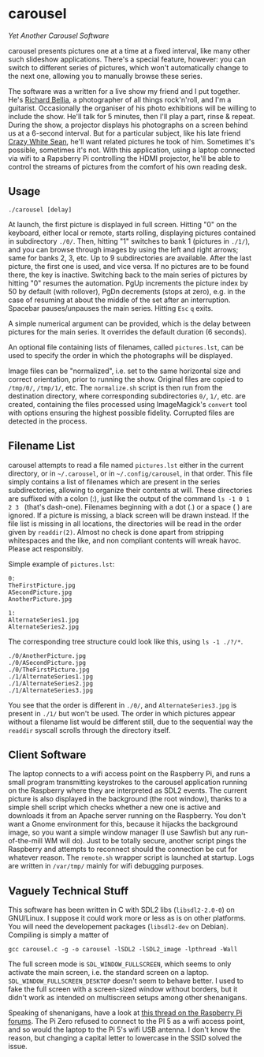 # carousel

_Yet Another Carousel Software_

carousel presents pictures one at a time at a fixed interval, like many other such slideshow applications. There's a special feature, however: you can switch to different series of pictures, which won't automatically change to the next one, allowing you to manually browse these series.

The software was a written for a live show my friend and I put together. He's [Richard Bellia](https://richardbellia.com/), a photographer of all things rock'n'roll, and I'm a guitarist. Occasionally the organiser of his photo exhibitions will be willing to include the show. He'll talk for 5 minutes, then I'll play a part, rinse &amp; repeat. During the show, a projector displays his photographs on a screen behind us at a 6-second interval. But for a particular subject, like his late friend [Crazy White Sean](https://www.crazywhitesean.biz), he'll want related pictures he took of him. Sometimes it's possible, sometimes it's not. With this application, using a laptop connected via wifi to a Rapsberry Pi controlling the HDMI projector, he'll be able to control the streams of pictures from the comfort of his own reading desk.

## Usage

`./carousel [delay]`

At launch, the first picture is displayed in full screen. Hitting "0" on the keyboard, either local or remote, starts rolling, displaying pictures contained in subdirectory `./0/`. Then, hitting "1" switches to bank 1 (pictures in `./1/`), and you can browse through images by using the left and right arrows; same for banks 2, 3, etc. Up to 9 subdirectories are available. After the last picture, the first one is used, and vice versa. If no pictures are to be found there, the key is inactive. Switching back to the main series of pictures by hitting "0" resumes the automation. PgUp increments the picture index by 50 by default (with rollover), PgDn decrements (stops at zero), e.g. in the case of resuming at about the middle of the set after an interruption. Spacebar pauses/unpauses the main series. Hitting `Esc`&nbsp;`q` exits.

A simple numerical argument can be provided, which is the delay between pictures for the main series. It overrides the default duration (6 seconds).

An optional file containing lists of filenames, called `pictures.lst`, can be used to specify the order in which the photographs will be displayed.

Image files can be "normalized", i.e. set to the same horizontal size and correct orientation, prior to running the show. Original files are copied to `/tmp/0/`, `/tmp/1/`, etc. The `normalize.sh` script is then run from the destination directory, where corresponding subdirectories `0/`, `1/`, etc. are created, containing the files processed using ImageMagick's `convert` tool with options ensuring the highest possible fidelity. Corrupted files are detected in the process.

## Filename List

carousel attempts to read a file named `pictures.lst` either in the current directory, or in `~/.carousel`, or in `~/.config/carousel`, in that order. This file simply contains a list of filenames which are present in the series subdirectories, allowing to organize their contents at will. These directories are suffixed with a colon (:), just like the output of the command `ls -1 0 1 2 3 ` (that's dash-one). Filenames beginning with a dot (.) or a space (&nbsp;) are ignored. If a picture is missing, a black screen will be drawn instead. If the file list is missing in all locations, the directories will be read in the order given by `readdir(2)`. Almost no check is done apart from stripping whitespaces and the like, and non compliant contents will wreak havoc. Please act responsibly.

Simple example of `pictures.lst`:

```
0:
TheFirstPicture.jpg
ASecondPicture.jpg
AnotherPicture.jpg

1:
AlternateSeries1.jpg
AlternateSeries2.jpg
```

The corresponding tree structure could look like this, using `ls -1 ./?/*`. 

```
./0/AnotherPicture.jpg
./0/ASecondPicture.jpg
./0/TheFirstPicture.jpg
./1/AlternateSeries1.jpg
./1/AlternateSeries2.jpg
./1/AlternateSeries3.jpg
```

You see that the order is different in `./0/`, and `AlternateSeries3.jpg` is present in `./1/` but won't be used. The order in which pictures appear without a filename list would be different still, due to the sequential way the `readdir` syscall scrolls through the directory itself.

## Client Software

The laptop connects to a wifi access point on the Raspberry Pi, and runs a small program transmitting keystrokes to the carousel application running on the Raspberry where they are interpreted as SDL2 events. The current picture is also displayed in the background (the root window), thanks to a simple shell script which checks whether a new one is active and downloads it from an Apache server running on the Raspberry. You don't want a Gnome environment for this, because it hijacks the background image, so you want a simple window manager (I use Sawfish but any run-of-the-mill WM will do). Just to be totally secure, another script pings the Raspberry and attempts to reconnect should the connection be cut for whatever reason. The `remote.sh` wrapper script is launched at startup. Logs are written in `/var/tmp/` mainly for wifi debugging purposes.

## Vaguely Technical Stuff

This software has been written in C with SDL2 libs (`libsdl2-2.0-0`) on GNU/Linux. I suppose it could work more or less as is on other platforms. You will need the developement packages (`libsdl2-dev` on Debian). Compiling is simply a matter of

`gcc carousel.c -g -o carousel -lSDL2 -lSDL2_image -lpthread -Wall`

The full screen mode is `SDL_WINDOW_FULLSCREEN`, which seems to only activate the main screen, i.e. the standard screen on a laptop. `SDL_WINDOW_FULLSCREEN_DESKTOP` doesn't seem to behave better. I used to fake the full screen with a screen-sized window without borders, but it didn't work as intended on multiscreen setups among other shenanigans.

Speaking of shenanigans, have a look at [this thread on the Raspberry Pi forums](https://forums.raspberrypi.com/viewtopic.php?p=2266620). The Pi Zero refused to connect to the PI 5 as a wifi access point, and so would the laptop to the Pi 5's wifi USB antenna. I don't know the reason, but changing a capital letter to lowercase in the SSID solved the issue.
